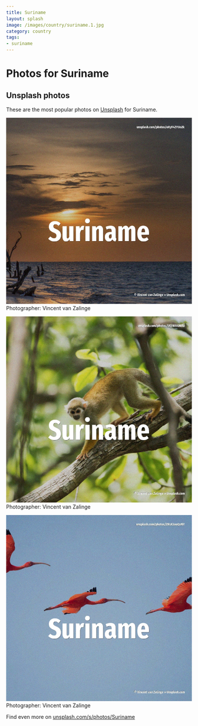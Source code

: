 ```yaml
---
title: Suriname
layout: splash
image: /images/country/suriname.1.jpg
category: country
tags:
- suriname
---
```

# Photos for Suriname
 
## Unsplash photos
These are the most popular photos on [Unsplash](https://unsplash.com) for Suriname.
 
![Suriname](/images/country/suriname.1.jpg)
Photographer:  Vincent van Zalinge
 
![Suriname](/images/country/suriname.2.jpg)
Photographer:  Vincent van Zalinge
 
![Suriname](/images/country/suriname.3.jpg)
Photographer:  Vincent van Zalinge
 
Find even more on [unsplash.com/s/photos/Suriname](https://unsplash.com/s/photos/Suriname)
 
